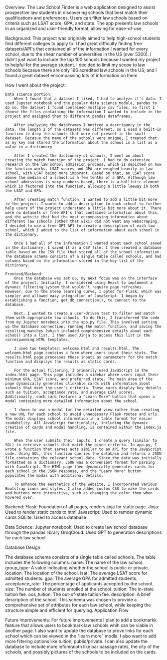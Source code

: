 Overview:
    The Law School Finder is a web application designed to assist prospective law students in discovering schools that best match their qualifications and preferences. Users can filter law schools based on criteria such as LSAT score, GPA, and state. The app presents law schools in an organized and user-friendly format, allowing for ease-of-use

Background:
    This project was originally aimed to help high-school students find different colleges to apply to. I had great difficulty finding free datasets/API's that contained all of the information I wanted for every school, due to the shear number of universities in the US (over 5300). I didn't just want to include the top 100 schools because I wanted my project to helpful for the average student. I decided to limit my scope to law schools becasue there are only 196 acredited law schools in the US, and I found a great dataset encompassing lots of information on them.

How I went about the project:

    Data science portion:
        When I found that a dataset I liked, I had to analyze it's data. I used Jupyter notebook and the popular data science module, pandas to do so. The dataset I found contained multiple csv files, so first I choose the files containing the information I wanted to include in the project and assigned them to different pandas dataframes.
    
        After analyzing the dataframes I noticed a descripancy in the data. The length 2 of the datasets was different, so I used a built-in function to drop the schools that were not present in the small dataset. Becasue the name of the schools were unique, I treated that as my key and stored the information about the school in a list as a value in a dictionary.
    
        After I created the dictionary of schools, I went on about creating the match function of the project. I had to do extensive research on the law school admission process, which is depicted on how the function works. LSAT scores and GPA are weighed heavily in law school, with LSAT being more imporant. Based on that, an LSAT score above the median of a school is a few tenths of a GPA. Although law school admissions is very numbers-based, there is a hollistic element which is factored into the function, allowing a little leeway in both the LSAT and GPA.
    
        After creating match function, I wanted to add a little bit more to the project. I wantd to add a description to each school to further help users of the project understand a little bit more about it. There were no datasets or free API's that contained information about this, and the website that had the most encompassing information about different law schools (other that wiki) did not want any webscraping. I decided to use a free GPT API to create a description of each law school, which I added to the list of information about each school in the dictionary.
    
        Once I had all of the information I wanted about each school saved in the dictioanry, I saved it as a CSV file. I then created a database table based on the CSV file that stored all of the school information. The database schema consists of a single table called schools, and had columns based on the information stored in the key list of the dictionary.

    Frontend/Backend:
        Once the database was set up, my next focus was on the interface of the project. Initially, I considered using React to implement a dynamic filtering system that wouldn’t require page refreshes. However, due to the steep learning curve, I opted for Flask, which was simpler and allowed easy integration of JavaScript. I began by establishing a function, get_db_connection(), to connect to the database.
        
        Next, I wanted to create a user-driven test to filter and match them with appropriate law schools. To do this, I transferred the code from my Jupyter notebook into the app.py file. This involved setting up the database connection, running the match function, and saving the resulting matches (which included comprehensive details about each school) into a list. I then used Jinja to access this list in the corresponding HTML templates.
    
        I used two templates: welcome.html and results.html. The welcome.html page contains a form where users input their stats. The results.html page processes these inputs as parameters for the match function and displays the results as static cards.
    
        For the actual filtering, I primarily used JavaScript in the index.html page. This page includes a sidebar where users input their minimum GPA, LSAT score, and preferred state. The main area of the page dynamically generates clickable cards with information about schools that meet the user's criteria. These cards display key details such as tuition, acceptance rate, and average LSAT scores. Additionally, each card features a "Learn More" button that opens a modal containing more detailed information about the school.
    
        I chose to use a modal for the detailed view rather than creating a new URL for each school to avoid unnecessary Flask routes and urls. The modal displays school information in a table format for easier readability. All JavaScript functionality, including the dynamic creation of cards and modal handling, is contained within the index.js file.
    
        When the user submits their inputs, I create a query (similar to SQL) to retrieve schools that match the given criteria. In app.py, I wrote a function that serves acts similar to an API for the JavaScript code. Using SQL, this function queries the database and returns a JSON file containing the relevant school data. Since the data was initially formatted as a dictionary, JSON was a convenient format for parsing with JavaScript. The HTML page then dynamically generates cards for each school in the JSON response, and the "Learn More" button populates the modal with additional details.
    
        To enhance the aesthetics of the website, I incorporated various Bootstrap icons and styles. I also added custom CSS to make the cards and buttons more interactive, such as changing the color them when hovered over.

Backend:
Flask: Foundation of all pages, renders jinja for static page.
Jinja: Used to render static cards to html
Javascript: Used to remder dynamic cards
SQLite: Used to access database

Data Science:
Jupyter notebook: Used to create law school database through the pandas library
GroqCloud: Used GPT to generation descriptions for each law school

Database Design

The database schema consists of a single table called schools. The table includes the following columns:
name: The name of the law school.
group_type: A value indicating whether the school is public or private.
location: The location of the school.
lsat: The average LSAT score for admitted students.
gpa: The average GPA for admitted students.
acceptance_rate: The percentage of applicants accepted by the school.
size: The number of students enrolled at the school.
tuition: The in-state tuition fee.
oos_tuition: The out-of-state tuition fee.
description: A brief description of the school.
This schema was chosen to provide a comprehensive set of attributes for each law school, while keeping the structure simple and efficient for querying.
Application Flow

Future Improvements:
    For future improvements I plan to add a bookmarkk feature that allows users to bookmark law schools whih can be viable in another page. I also want to update the database to prove links for each school which can be viewed in the "learn more" modla. I also want to add more filtering options like tuition, public/private. I can also update the database to include more infomraiotn like bar passage rates, the city of the schools, and possibly pictures of the schools to be included on the cards.
